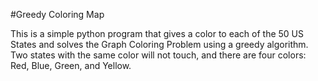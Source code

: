 #Greedy Coloring Map

This is a simple python program that gives a color to each of the 50 US States and solves the Graph Coloring Problem using a greedy algorithm.
Two states with the same color will not touch, and there are four colors: Red, Blue, Green, and Yellow.
